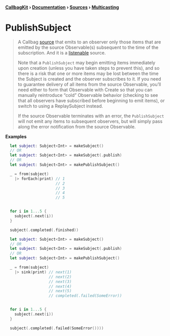 #### [CallbagKit][Callbag] › [Documentation][Documentation] › [Sources][Sources] › [Multicasting][Multicasting]
# PublishSubject
> A Callbag [source][Sources] that emits to an observer only those items that are
> emitted by the source Observable(s) subsequent to the time of the subscription.
> And it is a [listenable][Sources] source.
>
> Note that a `PublishSubject` may begin emitting items immediately upon creation
> (unless you have taken steps to prevent this), and so there is a risk that one
> or more items may be lost between the time the Subject is created and the observer
> subscribes to it. If you need to guarantee delivery of all items from the source
> Observable, you’ll need either to form that Observable with Create so that you can
> manually reintroduce “cold” Observable behavior (checking to see that all observers
> have subscribed before beginning to emit items), or switch to using a ReplaySubject
> instead.
>
> If the source Observable terminates with an error, the `PublishSubject` will
> not emit any items to subsequent observers, but will simply pass along the error
> notification from the source Observable.

**Examples**

```swift
  let subject: Subject<Int> = makeSubject()
  // OR
  let subject: Subject<Int> = makeSubject(.publish)
  // OR
  let subject: Subject<Int> = makePublishSubject()

  _ = from(subject)
    |> forEach(print) // 1
                      // 2
                      // 3
                      // 4
                      // 5


  for i in 1...5 {
    subject(.next(i))
  }

  subject(.completed(.finished))
```

```swift
  let subject: Subject<Int> = makeSubject()
  // OR
  let subject: Subject<Int> = makeSubject(.publish)
  // OR
  let subject: Subject<Int> = makePublishSubject()

  _ = from(subject)
    |> sink(print) // next(1)
                   // next(2)
                   // next(3)
                   // next(4)
                   // next(5)
                   // completed(.failed(SomeError))


  for i in 1...5 {
    subject(.next(i))
  }

  subject(.completed(.failed(SomeError())))
```

[Callbag]: <../../../README.md> (Callbag)
[Documentation]: <../../README.md> (Documentation)
[Sources]: <../README.md> (Sources)
[Multicasting]: <./README.md> (Multicasting)